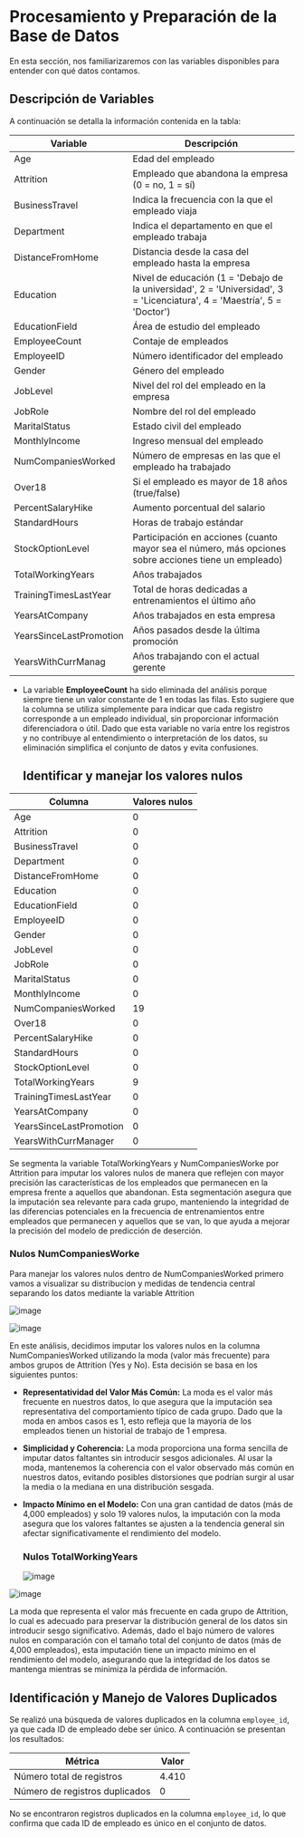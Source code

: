 # Procesamiento y Preparación de la Base de Datos

En esta sección, nos familiarizaremos con las  variables disponibles para entender con qué datos contamos.

## Descripción de Variables

A continuación se detalla la información contenida en la tabla:

| **Variable**               | **Descripción**                                                                                   |
|----------------------------|---------------------------------------------------------------------------------------------------|
| Age                        | Edad del empleado                                                                                 |
| Attrition                  | Empleado que abandona la empresa (0 = no, 1 = sí)                                                  |
| BusinessTravel             | Indica la frecuencia con la que el empleado viaja                                                  |
| Department                 | Indica el departamento en que el empleado trabaja                                                  |
| DistanceFromHome           | Distancia desde la casa del empleado hasta la empresa                                              |
| Education                  | Nivel de educación (1 = 'Debajo de la universidad', 2 = 'Universidad', 3 = 'Licenciatura', 4 = 'Maestría', 5 = 'Doctor') |
| EducationField             | Área de estudio del empleado                                                                       |
| EmployeeCount              | Contaje de empleados                                                                               |
| EmployeeID                 | Número identificador del empleado                                                                  |
| Gender                     | Género del empleado                                                                                |
| JobLevel                   | Nivel del rol del empleado en la empresa                                                           |
| JobRole                    | Nombre del rol del empleado                                                                        |
| MaritalStatus              | Estado civil del empleado                                                                          |
| MonthlyIncome              | Ingreso mensual del empleado                                                                       |
| NumCompaniesWorked         | Número de empresas en las que el empleado ha trabajado                                             |
| Over18                     | Si el empleado es mayor de 18 años (true/false)                                                    |
| PercentSalaryHike          | Aumento porcentual del salario                                                                     |
| StandardHours              | Horas de trabajo estándar                                                                          |
| StockOptionLevel           | Participación en acciones (cuanto mayor sea el número, más opciones sobre acciones tiene un empleado) |
| TotalWorkingYears          | Años trabajados                                                                                    |
| TrainingTimesLastYear      | Total de horas dedicadas a entrenamientos el último año                                             |
| YearsAtCompany             | Años trabajados en esta empresa                                                                    |
| YearsSinceLastPromotion    | Años pasados desde la última promoción                                                             |
| YearsWithCurrManag         | Años trabajando con el actual gerente                                                              |

* La variable **EmployeeCount** ha sido eliminada del análisis porque siempre tiene un valor constante de 1 en todas las filas. Esto sugiere que la columna se utiliza simplemente para indicar que cada registro corresponde a un empleado individual, sin proporcionar información diferenciadora o útil. Dado que esta variable no varía entre los registros y no contribuye al entendimiento o interpretación de los datos, su eliminación simplifica el conjunto de datos y evita confusiones.
  

  ## Identificar y manejar los valores nulos
  
| **Columna**                | **Valores nulos** |
|----------------------------|-------------------|
| Age                        | 0                 |
| Attrition                  | 0                 |
| BusinessTravel             | 0                 |
| Department                 | 0                 |
| DistanceFromHome           | 0                 |
| Education                  | 0                 |
| EducationField             | 0                 |
| EmployeeID                 | 0                 |
| Gender                     | 0                 |
| JobLevel                   | 0                 |
| JobRole                    | 0                 |
| MaritalStatus              | 0                 |
| MonthlyIncome              | 0                 |
| NumCompaniesWorked         | 19                |
| Over18                     | 0                 |
| PercentSalaryHike          | 0                 |
| StandardHours              | 0                 |
| StockOptionLevel           | 0                 |
| TotalWorkingYears          | 9                 |
| TrainingTimesLastYear      | 0                 |
| YearsAtCompany             | 0                 |
| YearsSinceLastPromotion    | 0                 |
| YearsWithCurrManager       | 0                 |

Se segmenta la variable TotalWorkingYears y NumCompaniesWorke por Attrition para imputar los valores nulos de manera que reflejen con mayor precisión las características de los empleados que permanecen en la empresa frente a aquellos que abandonan. Esta segmentación asegura que la imputación sea relevante para cada grupo, manteniendo la integridad de las diferencias potenciales en la frecuencia de entrenamientos entre empleados que permanecen y aquellos que se van, lo que ayuda a mejorar la precisión del modelo de predicción de deserción.

### Nulos NumCompaniesWorke
Para manejar los valores nulos dentro de NumCompaniesWorked primero vamos a visualizar su distribucion y medidas de tendencia central separando los datos mediante la variable Attrition 

  ![image](https://github.com/user-attachments/assets/ee0eaf80-cede-4eaf-b0c6-f63bd9c47836)

  ![image](https://github.com/user-attachments/assets/e5a8f13a-94f5-48ce-9f13-9abf08624bca)

  En este análisis, decidimos imputar los valores nulos en la columna NumCompaniesWorked utilizando la moda (valor más frecuente) para ambos grupos de Attrition (Yes y No). Esta decisión se basa en los siguientes puntos:

* **Representatividad del Valor Más Común:** La moda es el valor más frecuente en nuestros datos, lo que asegura que la imputación sea representativa del comportamiento típico de cada grupo. Dado que la moda en ambos casos es 1, esto refleja que la mayoría de los empleados tienen un historial de trabajo de 1 empresa.

* **Simplicidad y Coherencia:** La moda proporciona una forma sencilla de imputar datos faltantes sin introducir sesgos adicionales. Al usar la moda, mantenemos la coherencia con el valor observado más común en nuestros datos, evitando posibles distorsiones que podrían surgir al usar la media o la mediana en una distribución sesgada.

* **Impacto Mínimo en el Modelo:** Con una gran cantidad de datos (más de 4,000 empleados) y solo 19 valores nulos, la imputación con la moda asegura que los valores faltantes se ajusten a la tendencia general sin afectar significativamente el rendimiento del modelo.

  ### Nulos TotalWorkingYears

  ![image](https://github.com/user-attachments/assets/10c7b5b3-e46c-4364-a9b5-7c5e1aafbee0)


 ![image](https://github.com/user-attachments/assets/bad85a27-10a3-4e3c-915a-aaa0d4211b84)

La moda que representa el valor más frecuente en cada grupo de Attrition, lo cual es adecuado para preservar la distribución general de los datos sin introducir sesgo significativo. Además, dado el bajo número de valores nulos en comparación con el tamaño total del conjunto  de datos (más de 4,000 empleados), esta imputación tiene un impacto mínimo en el rendimiento del modelo, asegurando que la integridad de los datos se mantenga mientras se minimiza la pérdida de información.

## Identificación y Manejo de Valores Duplicados

Se realizó una búsqueda de valores duplicados en la columna `employee_id`, ya que cada ID de empleado debe ser único. A continuación se presentan los resultados:

| Métrica                      | Valor |
|------------------------------|-------|
| Número total de registros    | 4.410  |
| Número de registros duplicados | 0     |

No se encontraron registros duplicados en la columna `employee_id`, lo que confirma que cada ID de empleado es único en el conjunto de datos.

